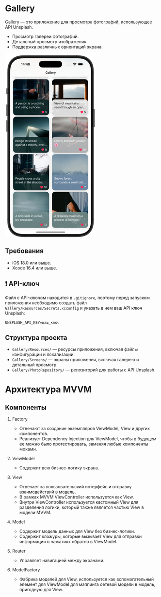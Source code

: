 # Gallery

Gallery — это приложение для просмотра фотографий, использующее API Unsplash.

- Просмотр галереи фотографий.
- Детальный просмотр изображения.
- Поддержка различных ориентаций экрана.

<img src="Documentation/gallery.png" alt="Gallery" width="300">

## Требования

- iOS 18.0 или выше.
- Xcode 16.4 или выше.

## ❗️ API-ключ

Файл с API-ключом находится в `.gitignore`, поэтому перед запуском приложения необходимо создать файл `Gallery/Resources/Secrets.xcconfig` и указать в нем ваш API ключ Unsplash:

```plaintext
UNSPLASH_API_KEY=ваш_ключ
```

## Структура проекта

- `Gallery/Resources/` — ресурсы приложения, включая файлы конфигурации и локализации.
- `Gallery/Screens/` — экраны приложения, включая галерею и детальный просмотр.
- `Gallery/PhotoRepository/` — репозиторий для работы с API Unsplash.

# Архитектура MVVM

## Компоненты

1. Factory
   - Отвечают за создание экземпляров ViewModel, View и других компонентов.
   - Реализует Dependency Injection для ViewModel, чтобы в будущем ее можно было протестировать, заменяя любые компоненты моками.

2. ViewModel
   - Содержит всю бизнес-логику экрана.

3. View
   - Отвечает за пользовательский интерфейс и отправку взаимодействий в модель.
   - В рамках MVVM ViewController используется как View.
   - Внутри ViewController используется кастомный View для разделения логики, который также является частью View в модели MVVM.

4. Model
   - Содержит модель данных для View без бизнес-логики.
   - Содержит кложуры, которые вызывает View для отправки информации о нажатиях обратно в ViewModel.

5. Router
   - Управляет навигацией между экранами.

6. ModelFactory
   - Фабрика моделей для View, используется как вспомогательный элемент для ViewModel для маппинга сетевой модели в модель, пригодную для View.
